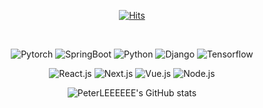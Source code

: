 <div align=center>


[![Hits](https://hits.seeyoufarm.com/api/count/incr/badge.svg?url=https%3A%2F%2Fgithub.com%2FPeterLEEEEEE%2FPeterLEEEEEE&count_bg=%23C47CB3&title_bg=%6DB33F&icon=spring.svg&icon_color=%23E7E7E7&title=hits&edge_flat=false)](https://hits.seeyoufarm.com)

</div>




<!--
**PeterLEEEEEE/PeterLEEEEEE** is a ✨ _special_ ✨ repository because its `README.md` (this file) appears on your GitHub profile.

Here are some ideas to get you started:

- 🔭 I’m currently working on ...
- 🌱 I’m currently learning ...
- 👯 I’m looking to collaborate on ...
- 🤔 I’m looking for help with ...
- 💬 Ask me about ...
- 📫 How to reach me: ...
- 😄 Pronouns: ...
- ⚡ Fun fact: ...
-->
<div align="center">
  
  <br>

  
<p>
<img alt="Pytorch" src = "https://img.shields.io/badge/Pytorch-D00000?style=for-the-badge&logo=Pytorch&logoColor=white"/>
<img alt="SpringBoot" src = "https://img.shields.io/badge/SpringBoot-6DB33F?style=for-the-badge&logo=SpringBoot&logoColor=white"/>
<img alt="Python" src = "https://img.shields.io/badge/fastapi-109989?style=for-the-badge&logo=FASTAPI&logoColor=white"/>
<img alt="Django" src = "https://img.shields.io/badge/Django-092E20?style=for-the-badge&logo=django&logoColor=green"/>
<img alt="Tensorflow" src = "https://img.shields.io/badge/TensorFlow-FF6F00?style=for-the-badge&logo=TensorFlow&logoColor=white"/>


</p>
<p>
<img alt="React.js" src ="https://img.shields.io/badge/React.js-109989.svg?&style=for-the-badge&logo=react.js&logoColor=blue"/>
<img alt="Next.js" src ="https://img.shields.io/badge/Next.js-FF6F00.svg?&style=for-the-badge&logo=Next.js&logoColor=black"/>
<img alt="Vue.js" src ="https://img.shields.io/badge/Vue.js-F7DF1E.svg?&style=for-the-badge&logo=Vue.js&logoColor=blue"/>
<img alt="Node.js" src ="https://img.shields.io/badge/Node.js-339933.svg?&style=for-the-badge&logo=Node.js&logoColor=white"/>
</p>

![PeterLEEEEEE's GitHub stats](https://github-readme-stats.vercel.app/api?username=PeterLEEEEEE&show_icons=true&theme=synthwave)
<!-- [![Top Langs](https://github-readme-stats.vercel.app/api/top-langs/?username=PeterLEEEEEE&layout=compact)(https://github.com/anuraghazra/github-readme-stats) -->
